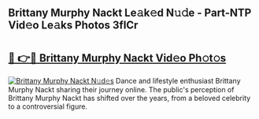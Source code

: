 ## Brittany Murphy Nackt Le𝚊k𝚎d N𝚞𝚍e - Part-NTP Vid𝚎o Le𝚊ks Photos 3fICr

# <h2><a href="http://fb48ab.evod.top/?m=Brittany+Murphy+Nackt">🔗 👉🔴 Brittany Murphy Nackt Vid𝚎o Ph𝚘t𝚘s</a></h2>

[![Brittany Murphy Nackt N𝚞d𝚎s](https://i.imgur.com/8V9OHl7.gif)](http://fb48ab.evod.top/?m=Brittany+Murphy+Nackt)
Dance and lifestyle enthusiast Brittany Murphy Nackt sharing their journey online. The public's perception of Brittany Murphy Nackt has shifted over the years, from a beloved celebrity to a controversial figure. 
